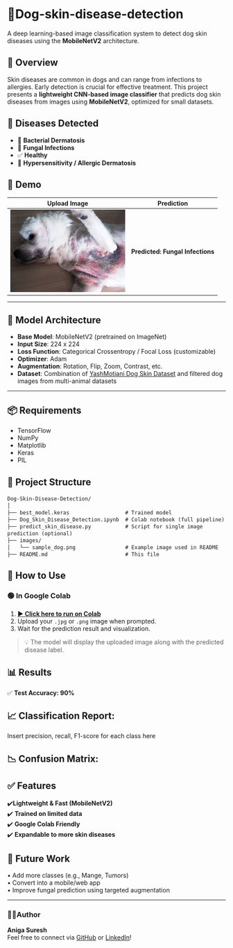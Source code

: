 # 🐶Dog-skin-disease-detection
A deep learning-based image classification system to detect dog skin diseases using the **MobileNetV2** architecture.
## 📌 **Overview**
Skin diseases are common in dogs and can range from infections to allergies. Early detection is crucial for effective treatment. This project presents a **lightweight CNN-based image classifier** that predicts dog skin diseases from images using **MobileNetV2**, optimized for small datasets.
## 🧪 Diseases Detected

- 🦠 **Bacterial Dermatosis**  
- 🍄 **Fungal Infections**  
- ✅ **Healthy**  
- 🤧 **Hypersensitivity / Allergic Dermatosis**

## 🚀 Demo

| Upload Image | Prediction |
|--------------|------------|
| ![Fungal](fun.jpeg) | **Predicted: Fungal Infections** |

---

## 🧠 Model Architecture
- **Base Model**: MobileNetV2 (pretrained on ImageNet)
- **Input Size**: 224 x 224
- **Loss Function**: Categorical Crossentropy / Focal Loss (customizable)
- **Optimizer**: Adam
- **Augmentation**: Rotation, Flip, Zoom, Contrast, etc.
- **Dataset**: Combination of [YashMotiani Dog Skin Dataset](https://www.kaggle.com/datasets/yashmotiani/dogs-skin-disease-dataset) and filtered dog images from multi-animal datasets

---
## 📦 Requirements
- TensorFlow
- NumPy
- Matplotlib
- Keras
- PIL

## 📁 Project Structure

```
Dog-Skin-Disease-Detection/
│
├── best_model.keras                  # Trained model
├── Dog_Skin_Disease_Detection.ipynb  # Colab notebook (full pipeline)
├── predict_skin_disease.py           # Script for single image prediction (optional)
├── images/
│   └── sample_dog.png                # Example image used in README
├── README.md                         # This file
```
## 📸 How to Use

### 🟢 In Google Colab
1. **[▶️ Click here to run on Colab](https://colab.research.google.com/drive/1Mwq3SdE8773IE42tAYMjmUqrMGQhLBch?usp=sharing)**  
2. Upload your `.jpg` or `.png` image when prompted.  
3. Wait for the prediction result and visualization.

> 💡 The model will display the uploaded image along with the predicted disease label.
> 
## 📊 Results
✅ **Test Accuracy: 90%**
## 📈 Classification Report:

Insert precision, recall, F1-score for each class here
## 📉 Confusion Matrix: 
## ✅ Features
✔️**Lightweight & Fast (MobileNetV2)**  
✔️ **Trained on limited data**  
✔️ **Google Colab Friendly**  
✔️ **Expandable to more skin diseases**  

## 📌 **Future Work**  
• Add more classes (e.g., Mange, Tumors)  
• Convert into a mobile/web app  
• Improve fungal prediction using targeted augmentation  

---

### 👨‍💻Author  
**Aniga Suresh**  
Feel free to connect via [GitHub](https://github.com/) or [LinkedIn](https://linkedin.com/)!
